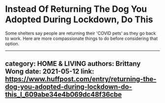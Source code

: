 # Instead Of Returning The Dog You Adopted During Lockdown, Do This

Some shelters say people are returning their 'COVID pets' as they go back to work. Here are more compassionate things to do before considering that option.

---
category: HOME & LIVING
authors: Brittany Wong
date: 2021-05-12
link: https://www.huffpost.com/entry/returning-the-dog-you-adopted-during-lockdown-do-this_l_609abe34e4b069dc48f36cbe
---
